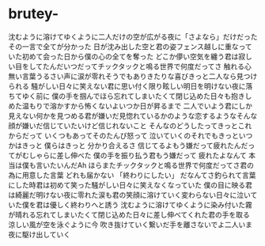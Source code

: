 # brutey-
沈むように溶けてゆくように二人だけの空が広がる夜に「さよなら」だけだったその一言で全てが分かった
日が沈み出した空と君の姿フェンス越しに重なっていた初めて会った日から僕の心の全てを奪った
どこか儚い空気を纏う君は寂しい目をしてたんだいつだってチックタックと鳴る世界で何度だってさ
触れる心無い言葉うるさい声に涙が零れそうでもありきたりな喜びきっと二人なら見つけられる
騒がしい日々に笑えない君に思い付く限り眩しい明日を明けない夜に落ちてゆく前に
僕の手を掴んでほら忘れてしまいたくて閉じ込めた日々も抱きしめた温もりで溶かすから怖くないよいつか日が昇るまで
二人でいよう君にしか見えない何かを見つめる君が嫌いだ見惚れているかのような恋するようなそんな顔が嫌いだ信じていたいけど信じれないこと
そんなのどうしたってきっとこれからだって いくつもあってそのたんび怒って 泣いていくのそれでもきっといつかはきっと 僕らはきっと
分かり合えるさ 信じてるよもう嫌だって疲れたんだってがむしゃらに差し伸べた 僕の手を振り払う君もう嫌だって 疲れたよなんて
本当は僕も言いたいんだAh ほらまたチックタックと鳴る世界で何度だってさ君の為に用意した言葉 どれも届かない
「終わりにしたい」 だなんてさ釣られて言葉にした時君は初めて笑った騒がしい日々に笑えなくなっていた
僕の目に映る君は綺麗だ明けない夜に零れた涙も君の笑顔に溶けていく変わらない日々に泣いていた僕を君は優しく終わりへと誘う
沈むように溶けてゆくように染み付いた霧が晴れる忘れてしまいたくて閉じ込めた日々に差し伸べてくれた君の手を取る
涼しい風が空を泳ぐように今 吹き抜けていく繋いだ手を離さないでよ二人いま 夜に駆け出していく

